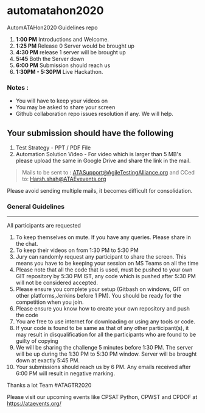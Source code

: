 # automatahon2020

AutomATAHon2020 Guidelines repo

1. **1:00 PM** Introductions and Welcome.
2. **1:25 PM** Release 0 Server would be brought up
3. **4:30 PM** release 1 server will be brought up
4. **5:45** Both the Server down
5. **6:00 PM** Submission should reach us
6. **1:30PM - 5:30PM** Live Hackathon.

### Notes :

* You will have to keep your videos on
* You may be asked to share your screen
* Github collaboration repo issues resolution if any. We will help.

Your submission should have the following
----------------------------------------------

1. Test Strategy - PPT / PDF File
2. Automation Solution Video - For video which is larger than 5 MB's please upload the same in Google Drive and share
   the link in the mail.

> Mails to be sent to : ATASupport@AgileTestingAlliance.org and CCed to: Harsh.shah@ATAEvevents.org

Please avoid sending multiple mails, it becomes difficult for consolidation.

### General Guidelines
---
All participants are requested

1. To keep themselves on mute. If you have any queries. Please share in the chat.
2. To keep their videos on from 1:30 PM to 5:30 PM
3. Jury can randomly request any participant to share the screen. This means you have to be keeping your session on MS
   Teams on all the time
4. Please note that all the code that is used, must be pushed to your own GIT repository by 5:30 PM IST, any code which
   is pushed after 5:30 PM will not be considered accepted.
5. Please ensure you complete your setup (Gitbash on windows, GIT on other platforms,Jenkins before 1 PM). You should be
   ready for the competition when you join.
6. Please ensure you know how to create your own repository and push the code
7. You are free to use internet for downloading or using any tools or code.
8. If your code is found to be same as that of any other participant(s), it may result in disqualification for all the
   participants who are found to be guilty of copying
9. We will be sharing the challenge 5 minutes before 1:30 PM. The server will be up during the 1:30 PM to 5:30 PM
   window. Server will be brought down at exactly 5:45 PM.
10. Your submissions should reach us by 6 PM. Any emails received after 6:00 PM will result in negative marking.

Thanks a lot Team #ATAGTR2020

Please visit our upcoming events like CPSAT Python, CPWST and CPDOF at
https://ataevents.org/
